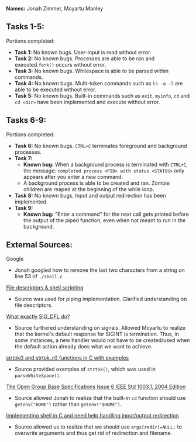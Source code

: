 **Names:** Jonah Zimmer, Moyartu Manley

## Tasks 1-5:
Portions completed:
* **Task 1:** No known bugs. User-input is read without error.
* **Task 2:** No known bugs. Processes are able to be ran and executed.`fork()` occurs without error.
* **Task 3:** No known bugs. Whitespace is able to be parsed within commands.
* **Task 4:** No known bugs. Multi-token commands such as `ls -a -l` are able to be executed without error.
* **Task 5:** No known bugs. Built-in commands such as `exit`, `myinfo`, `cd` and `cd <dir>` have been implemented and execute without error.
## Tasks 6-9:
Portions completed:
* **Task 6:** No known bugs. `CTRL+C` terminates foreground and background processes.
* **Task 7:** 
	* **Known bug:** When a background process is terminated with `CTRL+C`, the message:
	```completed process <PID> with status <STATUS>```
	 only appears after you enter a new command.
	* A background process is able to be created and ran. Zombie children are reaped at the beginning of the while loop.
* **Task 8:** No known bugs. Input and output redirection has been implemented.
* **Task 9:** 
	* **Known bug:** "Enter a command" for the next call gets printed before the output of the piped function, even when not meant to run in the background.
## External Sources:
Google
* Jonah googled how to remove the last two characters from a string on line 53 of `./shell.c`

[File descriptors & shell scripting](https://unix.stackexchange.com/questions/13724/file-descriptors-shell-scripting)

* Source was used for piping implementation. Clarified understanding on file descriptors.

[What exactly SIG_DFL do?](https://stackoverflow.com/questions/33922223/what-exactly-sig-dfl-do)

* Source furthered understanding on signals. Allowed Moyartu to realize that the kernel's default response for SIGINT is termination. Thus, in some instances, a new handler would not have to be created/used when the default action already does what we want to achieve.

[strtok() and strtok_r() functions in C with examples](https://www.geeksforgeeks.org/strtok-strtok_r-functions-c-examples/)

* Source provided examples of `strtok()`, which was used in `parseWhiteSpace()`.

[The Open Group Base Specifications Issue 6 IEEE Std 1003.1, 2004 Edition](https://pubs.opengroup.org/onlinepubs/009696899/functions/getenv.html)

* Source allowed Jonah to realize that the built-in `cd` function should use `getenv("HOME")` rather than `getenv("$HOME")`.

[Implementing shell in C and need help handling input/output redirection](https://stackoverflow.com/questions/11515399/implementing-shell-in-c-and-need-help-handling-input-output-redirection)

* Source allowed us to realize that we should use `args[redir]=NULL;` to overwrite arguments and thus get rid of redirection and filename.